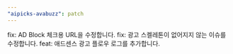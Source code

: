 ```yaml
---
"aipicks-avabuzz": patch
---
```


fix: AD Block 체크용 URL을 수정합니다.
fix: 광고 스켈레톤이 없어지지 않는 이슈를 수정합니다.
feat: 애드센스 광고 플로우 로그를 추가합니다.